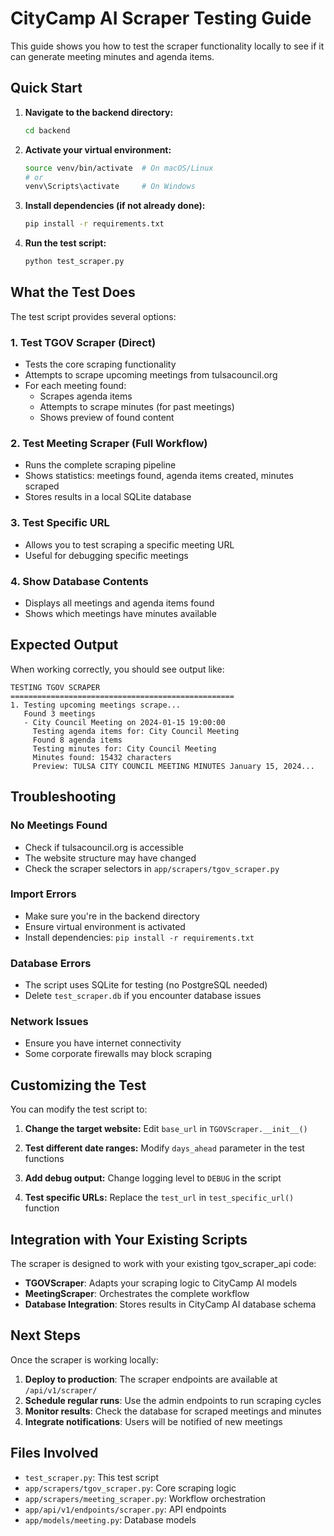 # CityCamp AI Scraper Testing Guide

This guide shows you how to test the scraper functionality locally to see if it can generate meeting minutes and agenda items.

## Quick Start

1. **Navigate to the backend directory:**
   ```bash
   cd backend
   ```

2. **Activate your virtual environment:**
   ```bash
   source venv/bin/activate  # On macOS/Linux
   # or
   venv\Scripts\activate     # On Windows
   ```

3. **Install dependencies (if not already done):**
   ```bash
   pip install -r requirements.txt
   ```

4. **Run the test script:**
   ```bash
   python test_scraper.py
   ```

## What the Test Does

The test script provides several options:

### 1. Test TGOV Scraper (Direct)
- Tests the core scraping functionality
- Attempts to scrape upcoming meetings from tulsacouncil.org
- For each meeting found:
  - Scrapes agenda items
  - Attempts to scrape minutes (for past meetings)
  - Shows preview of found content

### 2. Test Meeting Scraper (Full Workflow)
- Runs the complete scraping pipeline
- Shows statistics: meetings found, agenda items created, minutes scraped
- Stores results in a local SQLite database

### 3. Test Specific URL
- Allows you to test scraping a specific meeting URL
- Useful for debugging specific meetings

### 4. Show Database Contents
- Displays all meetings and agenda items found
- Shows which meetings have minutes available

## Expected Output

When working correctly, you should see output like:

```
TESTING TGOV SCRAPER
==================================================
1. Testing upcoming meetings scrape...
   Found 3 meetings
   - City Council Meeting on 2024-01-15 19:00:00
     Testing agenda items for: City Council Meeting
     Found 8 agenda items
     Testing minutes for: City Council Meeting
     Minutes found: 15432 characters
     Preview: TULSA CITY COUNCIL MEETING MINUTES January 15, 2024...
```

## Troubleshooting

### No Meetings Found
- Check if tulsacouncil.org is accessible
- The website structure may have changed
- Check the scraper selectors in `app/scrapers/tgov_scraper.py`

### Import Errors
- Make sure you're in the backend directory
- Ensure virtual environment is activated
- Install dependencies: `pip install -r requirements.txt`

### Database Errors
- The script uses SQLite for testing (no PostgreSQL needed)
- Delete `test_scraper.db` if you encounter database issues

### Network Issues
- Ensure you have internet connectivity
- Some corporate firewalls may block scraping

## Customizing the Test

You can modify the test script to:

1. **Change the target website:**
   Edit `base_url` in `TGOVScraper.__init__()`

2. **Test different date ranges:**
   Modify `days_ahead` parameter in the test functions

3. **Add debug output:**
   Change logging level to `DEBUG` in the script

4. **Test specific URLs:**
   Replace the `test_url` in `test_specific_url()` function

## Integration with Your Existing Scripts

The scraper is designed to work with your existing tgov_scraper_api code:

- **TGOVScraper**: Adapts your scraping logic to CityCamp AI models
- **MeetingScraper**: Orchestrates the complete workflow
- **Database Integration**: Stores results in CityCamp AI database schema

## Next Steps

Once the scraper is working locally:

1. **Deploy to production**: The scraper endpoints are available at `/api/v1/scraper/`
2. **Schedule regular runs**: Use the admin endpoints to run scraping cycles
3. **Monitor results**: Check the database for scraped meetings and minutes
4. **Integrate notifications**: Users will be notified of new meetings

## Files Involved

- `test_scraper.py`: This test script
- `app/scrapers/tgov_scraper.py`: Core scraping logic
- `app/scrapers/meeting_scraper.py`: Workflow orchestration
- `app/api/v1/endpoints/scraper.py`: API endpoints
- `app/models/meeting.py`: Database models 